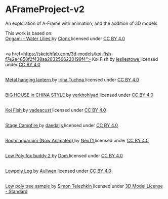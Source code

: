 # AFrameProject-v2
An exploration of A-Frame with animation, and the addition of 3D models

<p>This work is based on:
  <br><a href="https://sketchfab.com/3d-models/origami-water-lilies-b02aeabe3e0b461cb214c90e5a6b3b75"> Origami - Water Lilies </a> by <a href="https://sketchfab.com/Clonk"> Clonk </a>licensed under <a href="https://creativecommons.org/licenses/by/4.0/">CC BY 4.0</a>
  
  <br><a href=https://sketchfab.com/3d-models/koi-fish-f7e2e4858f2f438aa2832566220199f4"> Koi Fish </a> by <a href="https://sketchfab.com/lesliestowe"> lesliestowe </a>licensed under <a href="https://creativecommons.org/licenses/by/4.0/">CC BY 4.0</a>
  
  <br><a href="https://sketchfab.com/3d-models/metal-hanging-lantern-1bdbe7ea2e5242948f6cd7cccfd7206e"> Metal hanging lantern </a> by <a href="https://sketchfab.com/Irina.Tuchna"> Irina.Tuchna </a>licensed under <a href="https://creativecommons.org/licenses/by/4.0/">CC BY 4.0</a>
  
  <br><a href="https://sketchfab.com/3d-models/big-house-in-china-style-51cf395851ee4b84ad179fbe28b60194"> BIG HOUSE in CHINA STYLE </a> by <a href="https://sketchfab.com/verkhohlyad"> verkhohlyad </a>licensed under <a href="https://creativecommons.org/licenses/by/4.0/">CC BY 4.0</a>
  
  <br><a href="https://sketchfab.com/3d-models/koi-fish-0cc8a85a63a747ee93ea36cb5c1ca82a"> Koi Fish </a> by <a href="https://sketchfab.com/vadeacust"> vadeacust </a>licensed under <a href="https://creativecommons.org/licenses/by/4.0/">CC BY 4.0</a>
  
  <br><a href="https://sketchfab.com/3d-models/stage-campfire-04e2f89dff504a1db0d62c2fc0788d6e"> Stage Campfire </a> by <a href="https://sketchfab.com/daedalJS"> daedaljs </a>licensed under <a href="https://creativecommons.org/licenses/by/4.0/">CC BY 4.0</a>
  
  <br><a href="https://sketchfab.com/3d-models/room-aquarium-now-animated-3d2177c3e90a4379b3484d811c013284"> Room aquarium (Now Animated) </a> by <a href="https://sketchfab.com/Denis.Filatov"> NeoT1 </a>licensed under <a href="https://creativecommons.org/licenses/by/4.0/">CC BY 4.0</a>
  
  <br><a href="https://sketchfab.com/3d-models/low-poly-fox-buddy-2-93c14ee5d1854fffb78f9fdab836167d"> Low Poly fox buddy 2 </a> by <a href="https://sketchfab.com/halftom"> Dom </a>licensed under <a href="https://creativecommons.org/licenses/by/4.0/">CC BY 4.0</a>
  
  <br><a href="https://sketchfab.com/3d-models/lowpoly-log-d6ac4f98d1e24554ba541ba86de713bc"> Lowpoly Log </a> by <a href="https://sketchfab.com/Aullwen"> Aullwen </a>licensed under <a href="https://creativecommons.org/licenses/by/4.0/">CC BY 4.0</a>
  
  <br><a href="https://www.turbosquid.com/3d-models/sample-trees-c4d-free/1008420"> Low poly tree sample </a> by <a href="https://www.turbosquid.com/Search/Artists/Simon-Telezhkin"> Simon Telezhkin </a>licensed under <a href="https://blog.turbosquid.com/turbosquid-3d-model-license/">3D Model License - Standard</a>


</p>
